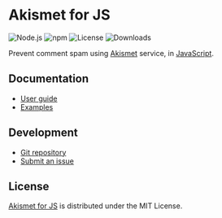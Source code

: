 # Akismet for JS
![Node.js](https://badgen.net/npm/node/@cedx/akismet) ![npm](https://badgen.net/npm/v/@cedx/akismet) ![License](https://badgen.net/npm/license/@cedx/akismet) ![Downloads](https://badgen.net/npm/dt/@cedx/akismet)

Prevent comment spam using [Akismet](https://akismet.com) service, in [JavaScript](https://developer.mozilla.org/docs/Web/JavaScript).

## Documentation
- [User guide](https://github.com/cedx/akismet.js/wiki)
- [Examples](https://github.com/cedx/akismet.js/tree/main/example)

## Development
- [Git repository](https://github.com/cedx/akismet.js)
- [Submit an issue](https://github.com/cedx/akismet.js/issues)

## License
[Akismet for JS](https://github.com/cedx/akismet.js) is distributed under the MIT License.
